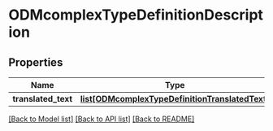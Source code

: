 # ODMcomplexTypeDefinitionDescription

## Properties
Name | Type | Description | Notes
------------ | ------------- | ------------- | -------------
**translated_text** | [**list[ODMcomplexTypeDefinitionTranslatedText]**](ODMcomplexTypeDefinitionTranslatedText.md) |  | 

[[Back to Model list]](../README.md#documentation-for-models) [[Back to API list]](../README.md#documentation-for-api-endpoints) [[Back to README]](../README.md)


